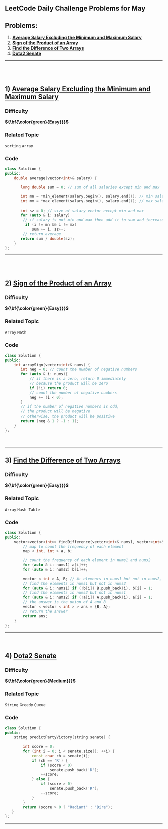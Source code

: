 ## LeetCode Daily Challenge Problems for May

## Problems:

1. **[Average Salary Excluding the Minimum and Maximum Salary](#1--Average-Salary-Excluding-the-Minimum-and-Maximum-Salary)**
1. **[Sign of the Product of an Array](#2--Sign-of-the-Product-of-an-Array)**
1. **[Find the Difference of Two Arrays](#3--Find-the-Difference-of-Two-Arrays)**
1. **[Dota2 Senate](#4--Dota2-Senate)**


<hr>

<br><br>

## 1)  [Average Salary Excluding the Minimum and Maximum Salary](https://leetcode.com/problems/average-salary-excluding-the-minimum-and-maximum-salary/)

### Difficulty

**${\bf{\color\{green}{Easy}}}$**

### Related Topic

`sorting` `array`

### Code


```cpp
class Solution {
public:
    double average(vector<int>& salary) {

       long double sum = 0; // sum of all salaries except min and max

       int mn = *min_element(salary.begin(), salary.end()); // min salary
       int mx = *max_element(salary.begin(), salary.end()); // max salary
       
       int sz = 0; // size of salary vector except min and max
       for (auto & i: salary)
        // if salary is not min and max then add it to sum and increase size
         if (i != mn && i != mx) 
            sum += i, sz++;   
        // return average    
       return sum / double(sz);      
    }
};
```

<hr>

<br><br>

## 2)  [Sign of the Product of an Array](https://leetcode.com/problems/sign-of-the-product-of-an-array/)
### Difficulty

**${\bf{\color\{green}{Easy}}}$**

### Related Topic

`Array` `Math`

### Code
```cpp
class Solution {
public:
    int arraySign(vector<int>& nums) {
       int neg = 0; // count the number of negative numbers
       for (auto & i: nums){
           // if there is a zero, return 0 immediately 
           // because the product will be zero 
           if (!i) return 0; 
           // count the number of negative numbers
           neg += (i < 0);
       }  
       // if the number of negative numbers is odd, 
       // the product will be negative 
       // otherwise, the product will be positive
       return (neg & 1 ? -1 : 1);
    }
};
```
<br><hr>

## 3)  [Find the Difference of Two Arrays](https://leetcode.com/problems/find-the-difference-of-two-arrays/)

### Difficulty

**${\bf{\color\{green}{Easy}}}$**

### Related Topic

`Array` `Hash Table`

### Code
```cpp
class Solution {
public:
    vector<vector<int>> findDifference(vector<int>& nums1, vector<int>& nums2) {
        // map to count the frequency of each element
        map < int, int > a, b; 

        // count the frequency of each element in nums1 and nums2
        for (auto & i: nums1) a[i]++;
        for (auto & i: nums2) b[i]++;
        
        vector < int > A, B; // A: elements in nums1 but not in nums2, B: elements in nums2 but not in nums1
        // find the elements in nums1 but not in nums2
        for (auto & i: nums1) if (!b[i]) B.push_back(i), b[i] = 1;
        // find the elements in nums2 but not in nums1
        for (auto & i: nums2) if (!a[i]) A.push_back(i), a[i] = 1;
        // the answer is the union of A and B
        vector < vector < int > > ans = {B, A};
        // return the answer
        return ans; 
    }
};
```

<hr><br>

## 4)  [Dota2 Senate](https://leetcode.com/problems/dota2-senate/)

### Difficulty

**${\bf{\color\{green}{Medium}}}$**

### Related Topic

`String` `Greedy` `Queue`

### Code
```cpp
class Solution {
public:
    string predictPartyVictory(string senate) {
        
        int score = 0; 
        for (int i = 0; i < senate.size(); ++i) {
            const char ch = senate[i];
            if (ch == 'R') {
                if (score < 0) 
                    senate.push_back('D');
                ++score;
            } else {
                if (score > 0) 
                    senate.push_back('R');
                --score;
            }
        }
        return (score > 0 ? "Radiant" : "Dire");
   }
};
```

<hr><br>



